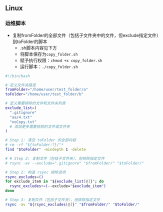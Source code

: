 ## Linux
### 运维脚本
* 复制fromFolder的全部文件（包括子文件夹中的文件，但exclude指定文件）到toFolder的脚本
  - .sh脚本内容见下方
  - 将脚本保存为`copy_folder.sh`   
  - 赋予执行权限：`chmod +x copy_folder.sh`
  - 运行脚本：`./copy_folder.sh`
```copy_folder.sh
#!/bin/bash

# 定义文件夹路径
fromFolder="/home/user/test_folder/a"
toFolder="/home/user/test_folder/b"

# 定义需要排除的文件和文件夹列表
exclude_list=(
  ".gitignore"
  "aa/4.txt"
  "noCopy.txt"
  # 添加更多需要排除的文件或文件夹
)

# Step 1: 清空 toFolder 的全部内容
# rm -rf "${toFolder:?}/"*
find "$toFolder" -mindepth 1 -delete

# # Step 2: 复制文件（包括子文件夹），但排除指定文件
# rsync -av --exclude=".gitignore" "$fromFolder/" "$toFolder/"

# Step 2: 构造 rsync 排除选项
rsync_excludes=()
for exclude_item in "${exclude_list[@]}"; do
  rsync_excludes+=(--exclude="$exclude_item")
done

# Step 3: 复制文件（包括子文件夹），但排除指定文件
rsync -av "${rsync_excludes[@]}" "$fromFolder/" "$toFolder/"
```

